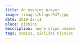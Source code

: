 ```yaml
---
title: An evening prayer
image: /images/blogs/047.jpg
date: 2019-22-11
place: pisnice
description: noone slips unseen
tags: comics, Sídliště Písnice
---
```

